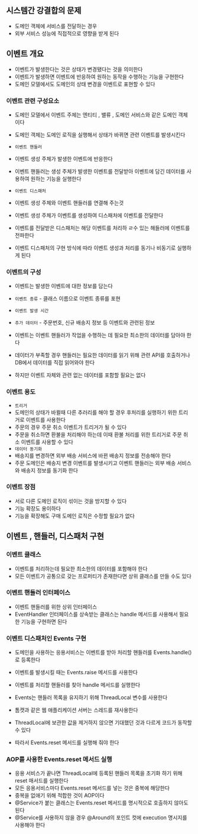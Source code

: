 ## 시스템간 강결합의 문제

- 도메인 객체에 서비스를 전달하는 경우
- 외부 서비스 성능에 직접적으로 영향을 받게 된다

## 이벤트 개요

- 이벤트가 발생한다는 것은 상태가 변경됐다는 것을 의미한다
- 이벤트가 발생하면 이벤트에 반응하여 원하는 동작을 수행하는 기능을 구현한다
- 도메인 모델에서도 도메인의 상태 변경을 이벤트로 표현할 수 있다

### 이벤트 관련 구성요소

- 도메인 모델에서 이벤트 주체는 엔티티 , 밸류 , 도메인 서비스와 같은 도메인 객체이다
- 도메인 객체는 도메인 로직을 실행해서 상태가 바뀌면 관련 이벤트를 발생시킨다

- `이벤트 핸들러`
- 이벤트 생성 주체가 발생한 이벤트에 반응한다
- 이벤트 핸들러는 생성 주체가 발생한 이벤트를 전달받아 이벤트에 담긴 데이터를 사용하여 원하는 기능을 실행한다

- `이벤트 디스패처`
- 이벤트 생성 주체와 이벤트 핸들러를 연결해 주는것
- 이벤트 생성 주체가 이벤트를 생성하여 디스패처에 이벤트를 전달한다
- 이벤트를 전달받은 디스패처는 해당 이벤트를 처리하 ㄹ수 있는 해들러에 이벤트를 전파한다
- 이벤트 디스패처의 구현 방식에 따라 이벤트 생성과 처리를 동기나 비동기로 실행하게 된다

### 이벤트의 구성

- 이벤트는 발생한 이벤트에 대한 정보를 담는다
- `이벤트 종류` - 클래스 이름으로 이벤트 종류를 포현
- `이벤트 발생 시간`
- `추가 데이터` - 주문번호, 신규 배송지 정보 등 이벤트와 관련된 정보

- 이벤트는 이벤트 핸들러가 작업을 수행하는 데 필요한 최소한의 데이터를 담아야 한다
- 데이터가 부족할 경우 핸들러는 필요한 데이터를 읽기 위해 관련 API를 호출하거나 DB에서 데이터를 직접 읽어와야 한다
- 하지만 이벤트 자체와 관련 없는 데이터를 포함할 필요는 없다

### 이벤트 용도

- `트리거`
- 도메인의 상태가 바뀔때 다른 추러리를 해야 할 경우 후처리를 실행하기 위한 트리거로 이벤트를 사용한다
- 주문의 경우 주문 취소 이벤트가 트리거가 될 수 있다
- 주문을 취소하면 환불을 처리해야 하는데 이때 환불 처리를 위한 트리거로 주문 취소 이벤트를 사용할 수 있다
- `데이터 동기화`
- 배송지를 변경하면 외부 배송 서비스에 바뀐 배송지 정보를 전송해야 한다
- 주문 도메인은 배송지 변경 이벤트를 발생시키고 이벤트 핸들러는 외부 배송 서비스와 배송지 정보를 동기화 한다

### 이벤트 장점

- 서로 다른 도메인 로직이 섞이는 것을 방지할 수 있다
- 기능 확장도 용이하다
- 기능을 확장해도 구매 도메인 로직은 수정할 필요가 없다


## 이벤트 , 핸들러, 디스패처 구현

### 이벤트 클래스

- 이벤트를 처리하는데 필요한 최소한의 데이터를 포함해야 한다
- 모든 이벤트가 공통으로 갖는 프로퍼티가 존재한다면 상위 클래스를 만들 수도 있다

### 이벤트 핸들러 인터페이스

- 이벤트 핸들러를 위한 상위 인터페이스
- EventHandler 인터페이스를 상속받는 클래스는 handle 메서드를 사용해서 필요한 기능을 구현하면 된다

### 이벤트 디스패처인 Events 구현

- 도메인을 사용하는 응용서비스는 이벤트를 받아 처리할 핸들러를 Events.handle() 로 등록한다
- 이벤트를 발생시킬 때는 Events.raise 메서드를 사용한다
- 이벤트를 처리할 핸들러를 찾아 handle 메서드를 실행한다

- Events는 핸들러 목록을 유지하기 위해 ThreadLocal 변수를 사용한다
- 톰캣과 같은 웹 애플리케이션 서버는 스레드를 재사용한다
- ThreadLocal에 보관한 값을 제거하지 않으면 기대했던 것과 다르게 코드가 동작할 수 있다
- 따라서 Events.reset 메서드를 실행해 줘야 한다

### AOP를 사용한 Events.reset 메서드 실행

- 응용 서비스가 끝나면 ThreadLocal에 등록된 핸들러 목록을 초기화 하기 위해 reset 매서드를 실행한다
- 모든 응용서비스마다 Events.reset 메서드를 넣는 것은 중복에 해당한다
- 중복을 없애기 위해 적합한 것이 AOP이다
- @Service가 붙는 클래스는 Events.reset 메서드를 명시적으로 호출하지 않아도 된다
- @Service를 사용하지 않을 경우 @Around의 포인트 컷에 execution 명시지를 사용해야 한다